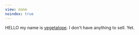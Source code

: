 ```yaml
---
view: none
noindex: true
---
```


HELLO my name is [vegetalope][vg]. I don't have anything to sell. Yet.

[vg]: <https://twitter.com/vegetalope>
